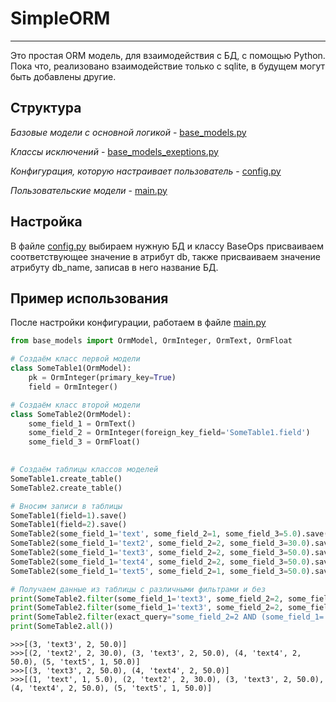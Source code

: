 # SimpleORM
***
Это простая ORM модель, для взаимодействия с БД, с помощью Python. Пока что, реализовано взаимодействие только с sqlite, 
в будущем могут быть добавлены другие.

## Структура
*Базовые модели с основной логикой* - [base_models.py](base_models.py)

*Классы исключений* - [base_models_exeptions.py](base_models_exeptions.py)

*Конфигурация, которую настраивает пользователь* - [config.py](config.py)

*Пользовательские модели* - [main.py](main.py)

## Настройка
В файле [config.py](config.py) выбираем нужную БД и классу BaseOps присваиваем соответствующее значение в атрибут db,
также присваиваем значение атрибуту db_name, записав в него название БД.

## Пример использования
После настройки конфигурации, работаем в файле [main.py](main.py)
```python
from base_models import OrmModel, OrmInteger, OrmText, OrmFloat

# Создаём класс первой модели
class SomeTable1(OrmModel):
    pk = OrmInteger(primary_key=True)
    field = OrmInteger()

# Создаём класс второй модели
class SomeTable2(OrmModel):
    some_field_1 = OrmText()
    some_field_2 = OrmInteger(foreign_key_field='SomeTable1.field')
    some_field_3 = OrmFloat()

    
# Создаём таблицы классов моделей
SomeTable1.create_table() 
SomeTable2.create_table() 

# Вносим записи в таблицы
SomeTable1(field=1).save() 
SomeTable1(field=2).save()
SomeTable2(some_field_1='text', some_field_2=1, some_field_3=5.0).save()
SomeTable2(some_field_1='text2', some_field_2=2, some_field_3=30.0).save()
SomeTable2(some_field_1='text3', some_field_2=2, some_field_3=50.0).save()
SomeTable2(some_field_1='text4', some_field_2=2, some_field_3=50.0).save()
SomeTable2(some_field_1='text5', some_field_2=1, some_field_3=50.0).save()

# Получаем данные из таблицы с различными фильтрами и без
print(SomeTable2.filter(some_field_1='text3', some_field_2=2, some_field_3=50.0, _and_or='AND'))
print(SomeTable2.filter(some_field_1='text3', some_field_2=2, some_field_3=50.0, _and_or='OR'))
print(SomeTable2.filter(exact_query="some_field_2=2 AND (some_field_1='text3' OR some_field_3=50.0)"))
print(SomeTable2.all())
```
~~~
>>>[(3, 'text3', 2, 50.0)]
>>>[(2, 'text2', 2, 30.0), (3, 'text3', 2, 50.0), (4, 'text4', 2, 50.0), (5, 'text5', 1, 50.0)]
>>>[(3, 'text3', 2, 50.0), (4, 'text4', 2, 50.0)]
>>>[(1, 'text', 1, 5.0), (2, 'text2', 2, 30.0), (3, 'text3', 2, 50.0), (4, 'text4', 2, 50.0), (5, 'text5', 1, 50.0)]
~~~